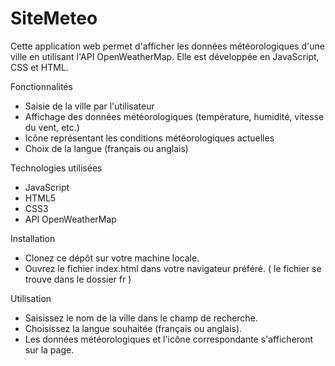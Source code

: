 # SiteMeteo

Cette application web permet d'afficher les données météorologiques d'une ville en utilisant l'API OpenWeatherMap. Elle est développée en JavaScript, CSS et HTML.

Fonctionnalités
- Saisie de la ville par l'utilisateur
- Affichage des données météorologiques (température, humidité, vitesse du vent, etc.)
- Icône représentant les conditions météorologiques actuelles
- Choix de la langue (français ou anglais)

Technologies utilisées
- JavaScript
- HTML5
- CSS3
- API OpenWeatherMap

Installation
- Clonez ce dépôt sur votre machine locale.
- Ouvrez le fichier index.html dans votre navigateur préféré. ( le fichier se trouve dans le dossier fr )

Utilisation
- Saisissez le nom de la ville dans le champ de recherche.
- Choisissez la langue souhaitée (français ou anglais).
- Les données météorologiques et l'icône correspondante s'afficheront sur la page.
